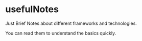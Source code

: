 # usefulNotes

Just Brief Notes about different frameworks and technologies.


You can read them to understand the basics quickly. 
